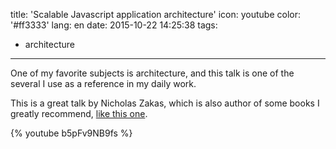 title: 'Scalable Javascript application architecture'
icon: youtube
color: '#ff3333'
lang: en
date: 2015-10-22 14:25:38
tags:
- architecture
---

One of my favorite subjects is architecture, and this talk is one of the several I use as a reference in my daily work.

<!-- more -->

This is a great talk by Nicholas Zakas, which is also author of some books I greatly recommend, [like this one](http://shop.oreilly.com/product/9780596802806.do).

{% youtube b5pFv9NB9fs %}
